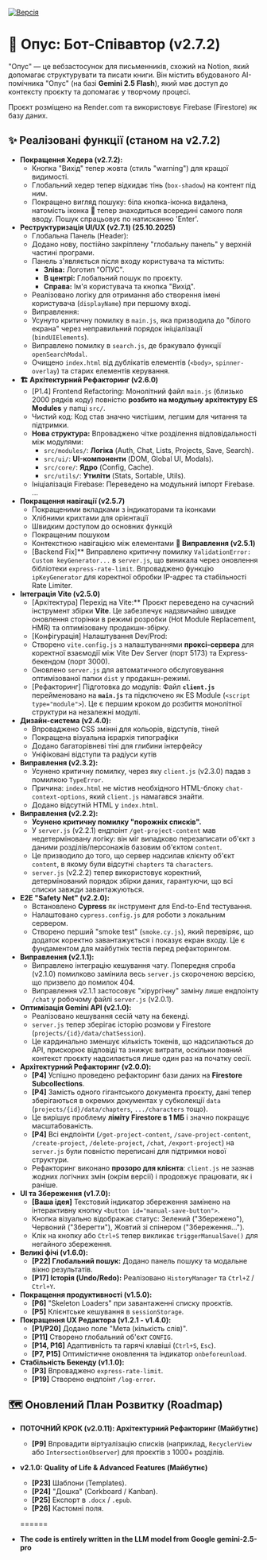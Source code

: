 [![Версія](https://img.shields.io/badge/Version-2.7.2-blue.svg)](./package.json)


# 📖 Опус: Бот-Співавтор (v2.7.2)

"Опус" — це вебзастосунок для письменників, схожий на Notion, який допомагає структурувати та писати книги. Він містить вбудованого АІ-помічника "Опус" (на базі **Gemini 2.5 Flash**), який має доступ до контексту проєкту та допомагає у творчому процесі.

Проєкт розміщено на Render.com та використовує Firebase (Firestore) як базу даних.

## ✨ Реалізовані функції (станом на v2.7.2)

* **Покращення Хедера (v2.7.2):**
    * Кнопка "Вихід" тепер жовта (стиль "warning") для кращої видимості.
    * Глобальний хедер тепер відкидає тінь (`box-shadow`) на контент під ним.
    * Покращено вигляд пошуку: біла кнопка-іконка видалена, натомість іконка 🔎 тепер знаходиться всередині самого поля вводу. Пошук спрацьовує по натисканню 'Enter'.
* **Реструктуризація UI/UX (v2.7.1) (25.10.2025)**
    * Глобальна Панель (Header):
    * Додано нову, постійно закріплену "глобальну панель" у верхній частині програми.
    * Панель з'являється після входу користувача та містить:
        * **Зліва:** Логотип "ОПУС".
        * **В центрі:** Глобальний пошук по проєкту.
        * **Справа:** Ім'я користувача та кнопка "Вихід".
    * Реалізовано логіку для отримання або створення імені користувача (`displayName`) при першому вході.
    * Виправлення:
    * Усунуто критичну помилку в `main.js`, яка призводила до "білого екрана" через неправильний порядок ініціалізації (`bindUIElements`).
    * Виправлено помилку в `search.js`, де бракувало функції `openSearchModal`.
    * Очищено `index.html` від дублікатів елементів (`<body>`, `spinner-overlay`) та старих елементів керування.
* **🏗️ Архітектурний Рефакторинг (v2.6.0)**
    * [P1.4] Frontend Refactoring: Монолітний файл `main.js` (близько 2000 рядків коду) повністю **розбито на модульну архітектуру ES Modules** у папці `src/`.
    * Чистий код: Код став значно чистішим, легшим для читання та підтримки.
    * **Нова структура:** Впроваджено чітке розділення відповідальності між модулями:
        * `src/modules/`: **Логіка** (Auth, Chat, Lists, Projects, Save, Search).
        * `src/ui/`: **UI-компоненти** (DOM, Global UI, Modals).
        * `src/core/`: **Ядро** (Config, Cache).
        * `src/utils/`: **Утиліти** (Stats, Sortable, Utils).
    * Ініціалізація Firebase: Переведено на модульний імпорт Firebase.
...
* **Покращення навігації (v2.5.7)**    
    * Покращеними вкладками з індикаторами та іконками
    * Хлібними крихтами для орієнтації
    * Швидким доступом до основних функцій
    * Покращеним пошуком
    * Контекстною навігацією між елементами
 **🐞 Виправлення (v2.5.1)**
    * [Backend Fix]** Виправлено критичну помилку `ValidationError: Custom keyGenerator...` в `server.js`, що виникала через оновлення бібліотеки `express-rate-limit`. Впроваджено функцію `ipKeyGenerator` для коректної обробки IP-адрес та стабільності Rate Limiter.
* **Інтеграція Vite (v2.5.0)**
    * [Архітектура] Перехід на Vite:** Проєкт переведено на сучасний інструмент збірки **Vite**. Це забезпечує надзвичайно швидке оновлення сторінки в режимі розробки (Hot Module Replacement, HMR) та оптимізовану продакшн-збірку.
    * [Конфігурація] Налаштування Dev/Prod:
    * Створено `vite.config.js` з налаштуваннями **проксі-сервера** для коректної взаємодії між Vite Dev Server (порт 5173) та Express-бекендом (порт 3000).
    * Оновлено `server.js` для автоматичного обслуговування оптимізованої папки `dist` у продакшн-режимі.
    * [Рефакторинг] Підготовка до модулів: Файл **`client.js`** перейменовано на **`main.js`** та підключено як ES Module (`<script type="module">`). Це є першим кроком до розбиття монолітної структури на незалежні модулі.
* **Дизайн-система (v2.4.0):**
    * Впроваджено CSS змінні для кольорів, відступів, тіней
    * Покращена візуальна ієрархія типографіки
    * Додано багаторівневі тіні для глибини інтерфейсу
    * Уніфіковані відступи та радіуси кутів
* **Виправлення (v2.3.2):**
    * Усунено критичну помилку, через яку `client.js` (v2.3.0) падав з помилкою `TypeError`.
    * Причина: `index.html` не містив необхідного HTML-блоку `chat-context-options`, який `client.js` намагався знайти.
    * Додано відсутній HTML у `index.html`.
* **Виправлення (v2.2.2):**
    * **Усунено критичну помилку "порожніх списків".**
    * У `server.js` (v2.2.1) ендпоінт `/get-project-content` мав недетерміновану логіку: він міг випадково перезаписати об'єкт з даними розділів/персонажів базовим об'єктом `content`.
    * Це призводило до того, що сервер надсилав клієнту об'єкт `content`, в якому були відсутні `chapters` та `characters`.
    * `server.js` (v2.2.2) тепер використовує коректний, детермінований порядок збірки даних, гарантуючи, що всі списки завжди завантажуються.
* **E2E "Safety Net" (v2.2.0):**
    * Встановлено **Cypress** як інструмент для End-to-End тестування.
    * Налаштовано `cypress.config.js` для роботи з локальним сервером.
    * Створено перший "smoke test" (`smoke.cy.js`), який перевіряє, що додаток коректно завантажується і показує екран входу. Це є фундаментом для майбутніх тестів перед рефакторингом.
* **Виправлення (v2.1.1):**
    * Виправлено інтеграцію кешування чату. Попередня спроба (v2.1.0) помилково замінила весь `server.js` скороченою версією, що призвело до помилок 404.
    * Виправлення v2.1.1 застосовує "хірургічну" заміну лише ендпоінту `/chat` у робочому файлі `server.js` (v2.0.1).
* **Оптимізація Gemini API (v2.1.0):**
    * Реалізовано кешування сесій чату на бекенді.
    * `server.js` тепер зберігає історію розмови у Firestore (`projects/{id}/data/chatSession`).
    * Це кардинально зменшує кількість токенів, що надсилаються до API, прискорює відповіді та знижує витрати, оскільки повний контекст проєкту надсилається лише один раз на початку сесії.    
* **Архітектурний Рефакторинг (v2.0.0):**
    * **[P4]** Успішно проведено рефакторинг бази даних на **Firestore Subcollections**.
    * **[P4]** Замість одного гігантського документа проєкту, дані тепер зберігаються в окремих документах у субколекції `data` (`projects/{id}/data/chapters`, `.../characters` тощо).
    * Це вирішує проблему **ліміту Firestore в 1 МБ** і значно покращує масштабованість.
    * **[P4]** Всі ендпоінти (`/get-project-content`, `/save-project-content`, `/create-project`, `/delete-project`, `/chat`, `/export-project`) на `server.js` були повністю переписані для підтримки нової структури.
    * Рефакторинг виконано **прозоро для клієнта**: `client.js` не зазнав жодних логічних змін (окрім версії) і продовжує працювати, як і раніше.
* **UI та Збереження (v1.7.0):**
    * **[Ваша ідея]** Текстовий індикатор збереження замінено на інтерактивну кнопку `<button id="manual-save-button">`.
    * Кнопка візуально відображає статус: Зелений ("Збережено"), Червоний ("Зберегти"), Жовтий зі спінером ("Збереження...").
    * Клік на кнопку або `Ctrl+S` тепер викликає `triggerManualSave()` для негайного збереження.
* **Великі фічі (v1.6.0):**
    * **[P22] Глобальний пошук:** Додано панель пошуку та модальне вікно результатів.
    * **[P17] Історія (Undo/Redo):** Реалізовано `HistoryManager` та `Ctrl+Z` / `Ctrl+Y`.
* **Покращення продуктивності (v1.5.0):**
    * **[P6]** "Skeleton Loaders" при завантаженні списку проєктів.
    * **[P5]** Клієнтське кешування в `sessionStorage`.
* **Покращення UX Редактора (v1.2.1 - v1.4.0):**
    * **[P1/P20]** Додано поле "Мета (кількість слів)".
    * **[P11]** Створено глобальний об'єкт `CONFIG`.
    * **[P14, P16]** Адаптивність та гарячі клавіші (`Ctrl+S`, `Esc`).
    * **[P7, P15]** Оптимістичне оновлення та індикатор `onbeforeunload`.
* **Стабільність Бекенду (v1.1.0):**
    * **[P3]** Впроваджено `express-rate-limit`.
    * **[P19]** Створено ендпоінт `/log-error`.
 
 
## 🗺️ Оновлений План Розвитку (Roadmap)

* **ПОТОЧНИЙ КРОК (v2.0.11): Архітектурний Рефакторинг (Майбутнє)**
    * **[P9]** Впровадити віртуалізацію списків (наприклад, `RecyclerView` або `IntersectionObserver`) для проєктів з 1000+ розділів.

* **v2.1.0: Quality of Life & Advanced Features (Майбутнє)**
    * **[P23]** Шаблони (Templates).
    * **[P24]** "Дошка" (Corkboard / Kanban).
    * **[P25]** Експорт в `.docx` / `.epub`.
    * **[P26]** Кастомні поля.

    ======
* **The code is entirely written in the LLM model from Google gemini-2.5-pro**      